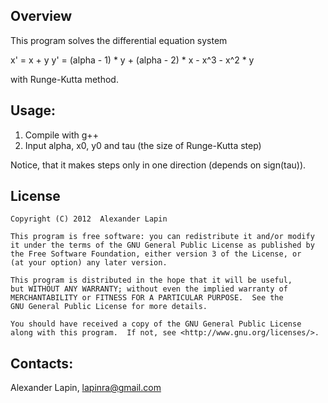 Overview
--------

This program solves the differential equation system 

x' = x + y
y' = (alpha - 1) * y + (alpha - 2) * x - x^3 - x^2 * y

with Runge-Kutta method.

Usage:
------

1. Compile with g++
2. Input alpha, x0, y0 and tau (the size of Runge-Kutta step)

Notice, that it makes steps only in one direction (depends on sign(tau)).

License
-------
    Copyright (C) 2012  Alexander Lapin

    This program is free software: you can redistribute it and/or modify
    it under the terms of the GNU General Public License as published by
    the Free Software Foundation, either version 3 of the License, or
    (at your option) any later version.

    This program is distributed in the hope that it will be useful,
    but WITHOUT ANY WARRANTY; without even the implied warranty of
    MERCHANTABILITY or FITNESS FOR A PARTICULAR PURPOSE.  See the
    GNU General Public License for more details.

    You should have received a copy of the GNU General Public License
    along with this program.  If not, see <http://www.gnu.org/licenses/>.
	
Contacts:
---------
Alexander Lapin, lapinra@gmail.com
